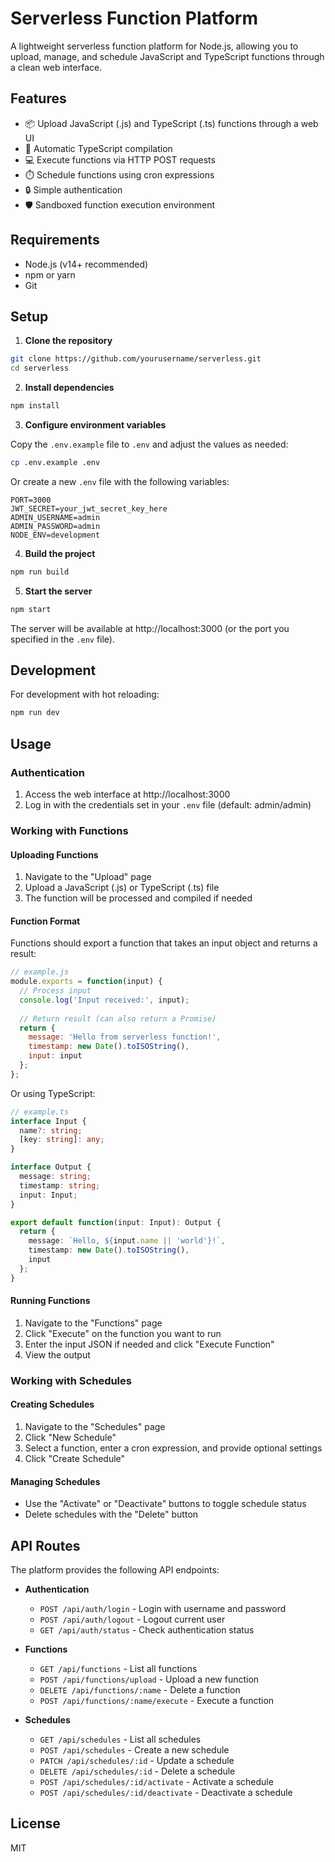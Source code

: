 # Serverless Function Platform

A lightweight serverless function platform for Node.js, allowing you to upload, manage, and schedule JavaScript and TypeScript functions through a clean web interface.

## Features

- 📦 Upload JavaScript (.js) and TypeScript (.ts) functions through a web UI
- 🔄 Automatic TypeScript compilation
- 💻 Execute functions via HTTP POST requests
- ⏱️ Schedule functions using cron expressions
- 🔒 Simple authentication
- 🛡️ Sandboxed function execution environment

## Requirements

- Node.js (v14+ recommended)
- npm or yarn
- Git

## Setup

1. **Clone the repository**

```bash
git clone https://github.com/yourusername/serverless.git
cd serverless
```

2. **Install dependencies**

```bash
npm install
```

3. **Configure environment variables**

Copy the `.env.example` file to `.env` and adjust the values as needed:

```bash
cp .env.example .env
```

Or create a new `.env` file with the following variables:

```
PORT=3000
JWT_SECRET=your_jwt_secret_key_here
ADMIN_USERNAME=admin
ADMIN_PASSWORD=admin
NODE_ENV=development
```

4. **Build the project**

```bash
npm run build
```

5. **Start the server**

```bash
npm start
```

The server will be available at http://localhost:3000 (or the port you specified in the `.env` file).

## Development

For development with hot reloading:

```bash
npm run dev
```

## Usage

### Authentication

1. Access the web interface at http://localhost:3000
2. Log in with the credentials set in your `.env` file (default: admin/admin)

### Working with Functions

#### Uploading Functions

1. Navigate to the "Upload" page
2. Upload a JavaScript (.js) or TypeScript (.ts) file
3. The function will be processed and compiled if needed

#### Function Format

Functions should export a function that takes an input object and returns a result:

```javascript
// example.js
module.exports = function(input) {
  // Process input
  console.log('Input received:', input);
  
  // Return result (can also return a Promise)
  return {
    message: 'Hello from serverless function!',
    timestamp: new Date().toISOString(),
    input: input
  };
};
```

Or using TypeScript:

```typescript
// example.ts
interface Input {
  name?: string;
  [key: string]: any;
}

interface Output {
  message: string;
  timestamp: string;
  input: Input;
}

export default function(input: Input): Output {
  return {
    message: `Hello, ${input.name || 'world'}!`,
    timestamp: new Date().toISOString(),
    input
  };
}
```

#### Running Functions

1. Navigate to the "Functions" page
2. Click "Execute" on the function you want to run
3. Enter the input JSON if needed and click "Execute Function"
4. View the output

### Working with Schedules

#### Creating Schedules

1. Navigate to the "Schedules" page
2. Click "New Schedule"
3. Select a function, enter a cron expression, and provide optional settings
4. Click "Create Schedule"

#### Managing Schedules

- Use the "Activate" or "Deactivate" buttons to toggle schedule status
- Delete schedules with the "Delete" button

## API Routes

The platform provides the following API endpoints:

- **Authentication**
  - `POST /api/auth/login` - Login with username and password
  - `POST /api/auth/logout` - Logout current user
  - `GET /api/auth/status` - Check authentication status

- **Functions**
  - `GET /api/functions` - List all functions
  - `POST /api/functions/upload` - Upload a new function
  - `DELETE /api/functions/:name` - Delete a function
  - `POST /api/functions/:name/execute` - Execute a function

- **Schedules**
  - `GET /api/schedules` - List all schedules
  - `POST /api/schedules` - Create a new schedule
  - `PATCH /api/schedules/:id` - Update a schedule
  - `DELETE /api/schedules/:id` - Delete a schedule
  - `POST /api/schedules/:id/activate` - Activate a schedule
  - `POST /api/schedules/:id/deactivate` - Deactivate a schedule

## License

MIT 